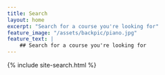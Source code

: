 ```yaml
---
title: Search
layout: home
excerpt: "Search for a course you're looking for"
feature_image: "/assets/backpic/piano.jpg"
feature_text: |
    ## Search for a course you're looking for
---
```


{% include site-search.html %}
